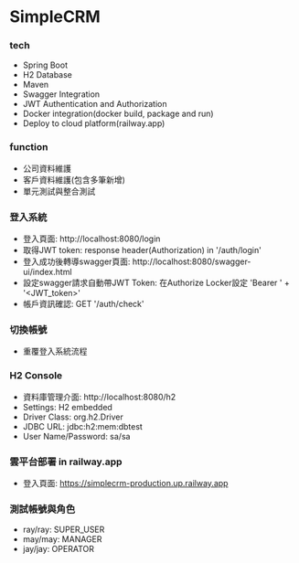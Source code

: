 # SimpleCRM
### tech
* Spring Boot
* H2 Database
* Maven
* Swagger Integration
* JWT Authentication and Authorization
* Docker integration(docker build, package and run)
* Deploy to cloud platform(railway.app)

### function
* 公司資料維護
* 客戶資料維護(包含多筆新增)
* 單元測試與整合測試
  
### 登入系統
* 登入頁面: http://localhost:8080/login
* 取得JWT token:  response header(Authorization) in '/auth/login'
* 登入成功後轉導swagger頁面: http://localhost:8080/swagger-ui/index.html
* 設定swagger請求自動帶JWT Token: 在Authorize Locker設定 'Bearer ' + '<JWT_token>'
* 帳戶資訊確認: GET '/auth/check'

### 切換帳號
* 重覆登入系統流程  

### H2 Console
* 資料庫管理介面: http://localhost:8080/h2
* Settings: H2 embedded
* Driver Class: org.h2.Driver
* JDBC URL: jdbc:h2:mem:dbtest
* User Name/Password: sa/sa  

### 雲平台部署 in railway.app 
* 登入頁面: https://simplecrm-production.up.railway.app

### 測試帳號與角色
* ray/ray: SUPER_USER
* may/may: MANAGER
* jay/jay: OPERATOR

  



